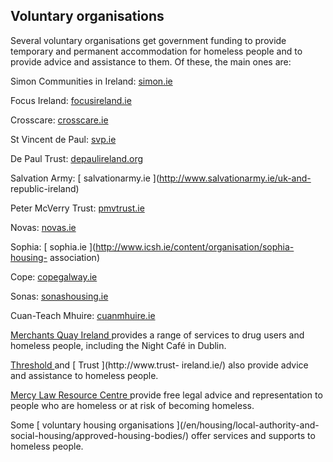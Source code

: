 ##  Voluntary organisations

Several voluntary organisations get government funding to provide temporary
and permanent accommodation for homeless people and to provide advice and
assistance to them. Of these, the main ones are:

Simon Communities in Ireland: [ simon.ie ](http://www.simon.ie/)

Focus Ireland: [ focusireland.ie ](http://www.focusireland.ie/)

Crosscare: [ crosscare.ie ](http://www.crosscare.ie/)

St Vincent de Paul: [ svp.ie ](http://www.svp.ie/)

De Paul Trust: [ depaulireland.org ](http://www.depaulireland.org/)

Salvation Army: [ salvationarmy.ie ](http://www.salvationarmy.ie/uk-and-
republic-ireland)

Peter McVerry Trust: [ pmvtrust.ie ](http://www.pmvtrust.ie/)

Novas: [ novas.ie ](http://www.novas.ie/)

Sophia: [ sophia.ie ](http://www.icsh.ie/content/organisation/sophia-housing-
association)

Cope: [ copegalway.ie ](http://www.copegalway.ie/)

Sonas: [ sonashousing.ie ](http://www.sonashousing.ie/)

Cuan-Teach Mhuire: [ cuanmhuire.ie ](http://www.cuanmhuire.ie/)

[ Merchants Quay Ireland ](https://www.mqi.ie/) provides a range of services
to drug users and homeless people, including the Night Café in Dublin.

[ Threshold ](http://www.threshold.ie/) and [ Trust ](http://www.trust-
ireland.ie/) also provide advice and assistance to homeless people.

[ Mercy Law Resource Centre ](https://mercylaw.ie/) provide free legal advice
and representation to people who are homeless or at risk of becoming homeless.

Some [ voluntary housing organisations ](/en/housing/local-authority-and-
social-housing/approved-housing-bodies/) offer services and supports to
homeless people.
